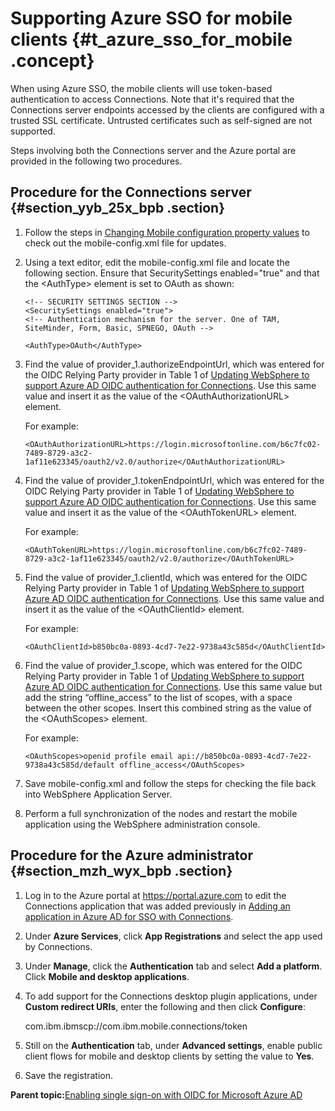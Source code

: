 # Supporting Azure SSO for mobile clients {#t_azure_sso_for_mobile .concept}

When using Azure SSO, the mobile clients will use token-based authentication to access Connections. Note that it's required that the Connections server endpoints accessed by the clients are configured with a trusted SSL certificate. Untrusted certificates such as self-signed are not supported.

Steps involving both the Connections server and the Azure portal are provided in the following two procedures.

## Procedure for the Connections server {#section_yyb_25x_bpb .section}

1.  Follow the steps in [Changing Mobile configuration property values](https://help.hcltechsw.com/connectionsmobile/admin/overview/t_mobile_change_config_properties.html) to check out the mobile-config.xml file for updates.
2.  Using a text editor, edit the mobile-config.xml file and locate the following section. Ensure that SecuritySettings enabled="true" and that the <AuthType\> element is set to OAuth as shown:

    ```
    <!-- SECURITY SETTINGS SECTION -->
    <SecuritySettings enabled="true">
    <!-- Authentication mechanism for the server. One of TAM, SiteMinder, Form, Basic, SPNEGO, OAuth -->
    ```

    ```
    <AuthType>OAuth</AuthType>
    ```

3.  Find the value of provider\_1.authorizeEndpointUrl, which was entered for the OIDC Relying Party provider in Table 1 of [Updating WebSphere to support Azure AD OIDC authentication for Connections](t_azure_oidc_websphere.md). Use this same value and insert it as the value of the <OAuthAuthorizationURL\> element.

    For example:

    ```
    <OAuthAuthorizationURL>https://login.microsoftonline.com/b6c7fc02-7489-8729-a3c2-1af11e623345/oauth2/v2.0/authorize</OAuthAuthorizationURL>
    ```

4.  Find the value of provider\_1.tokenEndpointUrl, which was entered for the OIDC Relying Party provider in Table 1 of [Updating WebSphere to support Azure AD OIDC authentication for Connections](t_azure_oidc_websphere.md). Use this same value and insert it as the value of the <OAuthTokenURL\> element.

    For example:

    ```
    <OAuthTokenURL>https://login.microsoftonline.com/b6c7fc02-7489-8729-a3c2-1af11e623345/oauth2/v2.0/authorize</OAuthTokenURL>
    ```

5.  Find the value of provider\_1.clientId, which was entered for the OIDC Relying Party provider in Table 1 of [Updating WebSphere to support Azure AD OIDC authentication for Connections](t_azure_oidc_websphere.md). Use this same value and insert it as the value of the <OAuthClientId\> element.

    For example:

    ```
    <OAuthClientId>b850bc0a-0893-4cd7-7e22-9738a43c585d</OAuthClientId>
    ```

6.  Find the value of provider\_1.scope, which was entered for the OIDC Relying Party provider in Table 1 of [Updating WebSphere to support Azure AD OIDC authentication for Connections](t_azure_oidc_websphere.md). Use this same value but add the string “offline\_access” to the list of scopes, with a space between the other scopes. Insert this combined string as the value of the <OAuthScopes\> element.

    For example:

    ```
    <OAuthScopes>openid profile email api://b850bc0a-0893-4cd7-7e22-9738a43c585d/default offline_access</OAuthScopes>
    ```

7.  Save mobile-config.xml and follow the steps for checking the file back into WebSphere Application Server.
8.  Perform a full synchronization of the nodes and restart the mobile application using the WebSphere administration console.

## Procedure for the Azure administrator {#section_mzh_wyx_bpb .section}

1.  Log in to the Azure portal at https://portal.azure.com to edit the Connections application that was added previously in [Adding an application in Azure AD for SSO with Connections](t_azure_add_app.md).
2.  Under **Azure Services**, click **App Registrations** and select the app used by Connections.
3.  Under **Manage**, click the **Authentication** tab and select **Add a platform**. Click **Mobile and desktop applications**.
4.  To add support for the Connections desktop plugin applications, under **Custom redirect URIs**, enter the following and then click **Configure**:

    com.ibm.ibmscp://com.ibm.mobile.connections/token

5.  Still on the **Authentication** tab, under **Advanced settings**, enable public client flows for mobile and desktop clients by setting the value to **Yes**.
6.  Save the registration.

**Parent topic:**[Enabling single sign-on with OIDC for Microsoft Azure AD](../secure/c_azure_oidc_container.md)

